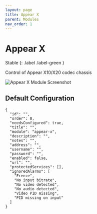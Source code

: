 ```yaml
---
layout: page
title: Appear X
parent: Modules
nav_order: 1
---
```


# Appear X

Stable
{: .label .label-green }

Control of Appear X10/X20 codec chassis

![Appear X Module Screenshot](/bug/assets/images/screenshots/module-appear-x.png)

## Default Configuration

```
{
  "id": "",
  "order": 0,
  "needsConfigured": true,
  "title": "",
  "module": "appear-x",
  "description": "",
  "notes": "",
  "address": "",
  "username": "",
  "password": "",
  "enabled": false,
  "url": "",
  "protectedServices": [],
  "ignoredAlarms": [
    "Freeze",
    "No input bitrate",
    "No video detected",
    "No audio detected",
    "Video PID missing",
    "PID missing on input"
  ]
}
```
